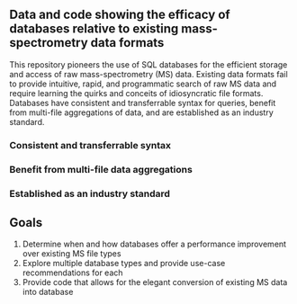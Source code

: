 ## Data and code showing the efficacy of databases relative to existing mass-spectrometry data formats

This repository pioneers the use of SQL databases for the efficient storage and access of raw
mass-spectrometry (MS) data.
Existing data formats fail to provide intuitive, rapid, and programmatic search of raw MS data and require learning
the quirks and conceits of idiosyncratic file formats. Databases have
consistent and transferrable syntax for queries, 
benefit from multi-file aggregations of data, 
and are established as an industry standard.

### Consistent and transferrable syntax

### Benefit from multi-file data aggregations

### Established as an industry standard

## Goals

1. Determine when and how databases offer a performance improvement over existing MS file types
2. Explore multiple database types and provide use-case recommendations for each
3. Provide code that allows for the elegant conversion of existing MS data into database
